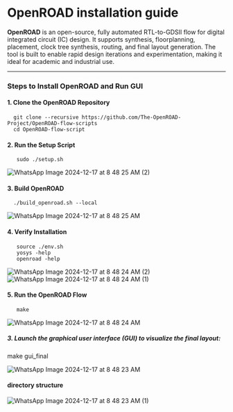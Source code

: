 # **OpenROAD installation guide**  
**OpenROAD** is an open-source, fully automated RTL-to-GDSII flow for digital integrated circuit (IC) design. It supports synthesis, floorplanning, placement, clock tree synthesis, routing, and final layout generation. The tool is built to enable rapid design iterations and experimentation, making it ideal for academic and industrial use.  

---

### **Steps to Install OpenROAD and Run GUI**  

#### **1. Clone the OpenROAD Repository**  
      git clone --recursive https://github.com/The-OpenROAD-Project/OpenROAD-flow-scripts
      cd OpenROAD-flow-script
#### **2. Run the Setup Script**  
       sudo ./setup.sh

![WhatsApp Image 2024-12-17 at 8 48 25 AM (2)](https://github.com/user-attachments/assets/9cfc4ee9-6b62-4f48-9ec9-011136c577d3)

#### **3. Build OpenROAD**  

      ./build_openroad.sh --local

![WhatsApp Image 2024-12-17 at 8 48 25 AM](https://github.com/user-attachments/assets/3c6f631c-8ce1-460e-8200-ca2f9c339af3)

#### **4. Verify Installation**  

       source ./env.sh
       yosys -help  
       openroad -help


![WhatsApp Image 2024-12-17 at 8 48 24 AM (2)](https://github.com/user-attachments/assets/0dbf32be-2174-4a18-9b0d-b1cfe08f208b)
![WhatsApp Image 2024-12-17 at 8 48 24 AM (1)](https://github.com/user-attachments/assets/f3530a26-7ac6-4109-9093-c3bc24ef29b5)



#### **5. Run the OpenROAD Flow**  

       make

![WhatsApp Image 2024-12-17 at 8 48 24 AM](https://github.com/user-attachments/assets/9554cf56-e6bf-44f1-8096-80c0b4c48777)

##### 3. Launch the graphical user interface (GUI) to visualize the final layout:  
  make gui_final
  
 ![WhatsApp Image 2024-12-17 at 8 48 23 AM](https://github.com/user-attachments/assets/7ca2908e-2434-4ecf-b0ce-f6e30055eec2)
#### directory structure

![WhatsApp Image 2024-12-17 at 8 48 23 AM (1)](https://github.com/user-attachments/assets/7675831c-7afc-4fb4-b3a4-0433bb7d6f16)

